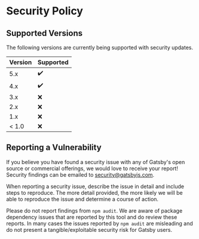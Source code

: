 # Security Policy

## Supported Versions
 
The following versions are currently being supported with security updates.   

| Version | Supported          |
| ------- | ------------------ |
| 5.x     | :heavy_check_mark: |
| 4.x     | :heavy_check_mark: |
| 3.x     | :x:                |
| 2.x     | :x:                |
| 1.x     | :x:                |
| < 1.0   | :x:                |

## Reporting a Vulnerability

If you believe you have found a security issue with any of Gatsby's open source or commercial offerings, we would love to receive your report! Security findings can be emailed to security@gatsbyjs.com.

When reporting a security issue, describe the issue in detail and include steps to reproduce. The more detail provided, the more likely we will be able to reproduce the issue and determine a course of action.

Please do not report findings from `npm audit`. We are aware of package dependency issues that are reported by this tool and do review these reports. In many cases the issues reported by `npm audit` are misleading and do not present a tangible/exploitable security risk for Gatsby users.

